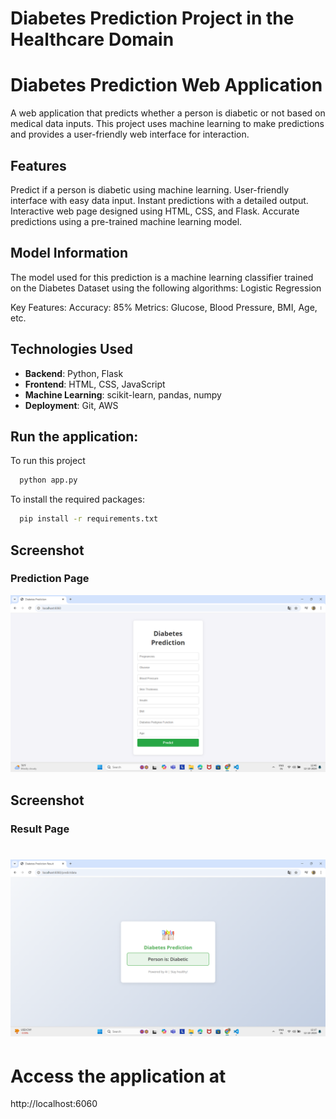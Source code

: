 # Diabetes Prediction Project in the Healthcare Domain

# Diabetes Prediction Web Application

A web application that predicts whether a person is diabetic or not based on medical data inputs. This project uses machine learning to make predictions and provides a user-friendly web interface for interaction.

## Features
Predict if a person is diabetic using machine learning. User-friendly interface with easy data input. Instant predictions with a detailed output. Interactive web page designed using HTML, CSS, and Flask. Accurate predictions using a pre-trained machine learning model.

## Model Information
The model used for this prediction is a machine learning classifier trained on the Diabetes Dataset using the following algorithms: Logistic Regression

Key Features:
Accuracy: 85% Metrics: Glucose, Blood Pressure, BMI, Age, etc.

## Technologies Used
- **Backend**: Python, Flask
- **Frontend**: HTML, CSS, JavaScript
- **Machine Learning**: scikit-learn, pandas, numpy
- **Deployment**: Git, AWS


## Run the application:

To run this project

```bash
  python app.py
```

To install the required packages:

```bash
  pip install -r requirements.txt

```
## Screenshot
### Prediction Page
![App Screenshot](https://github.com/VigneshvickyData/Data_Branching/blob/main/Screenshot%20(963).png?raw=true)

## Screenshot
### Result Page
![App Screenshot](https://github.com/VigneshvickyData/Data_Branching/blob/main/Screenshot%20(961).png?raw=true)
=======
# Access the application at 
http://localhost:6060


